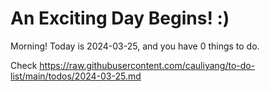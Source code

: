 # An Exciting Day Begins! :)

Morning! Today is 2024-03-25, and you have 0 things to do.

Check https://raw.githubusercontent.com/cauliyang/to-do-list/main/todos/2024-03-25.md